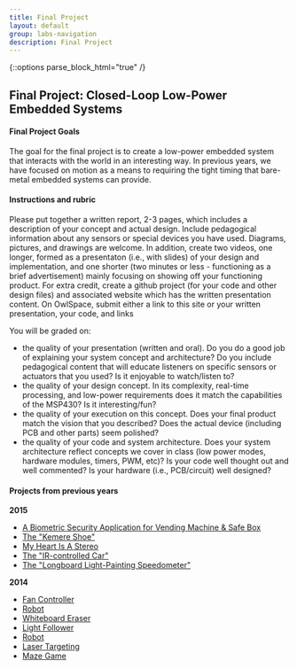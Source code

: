 ```yaml
---
title: Final Project
layout: default
group: labs-navigation
description: Final Project
---
```


{::options parse_block_html="true" /}

## Final Project: Closed-Loop Low-Power Embedded Systems

#### Final Project Goals
The goal for the final project is to create a low-power embedded system that interacts with the
world in an interesting way. In previous years, we have focused on motion as a means to
requiring the tight timing that bare-metal embedded systems can provide.

#### Instructions and rubric
Please put together a written report, 2-3 pages, which includes a description of your concept
and actual design. Include pedagogical information about any sensors or special devices you
have used. Diagrams, pictures, and drawings are welcome. In addition, create two videos, one
longer, formed as a presentaton (i.e., with slides) of your design and implementation, and one
shorter (two minutes or less - functioning as a brief advertisement) mainly focusing on showing
off your functioning product. For extra credit, create a github project (for your code and
other design files) and associated website which has the written presentation content. On
OwlSpace, submit either a link to this site or your written presentation, your code, and links

You will be graded on:
  + the quality of your presentation (written and oral). Do you do a good job of explaining
  your system concept and architecture? Do you include pedagogical content that will educate
  listeners on specific sensors or actuators that you used? Is it enjoyable to watch/listen to?
  + the quality of your design concept. In its complexity, real-time processing, and low-power
  requirements does it match the capabilities of the MSP430? Is it interesting/fun?
  + the quality of your execution on this concept. Does your final product match the vision
  that you described? Does the actual device (including PCB and other parts) seem polished?
  + the quality of your code and system architecture. Does your system architecture reflect
  concepts we cover in class (low power modes, hardware modules, timers, PWM, etc)? Is your
  code well thought out and well commented? Is your hardware (i.e., PCB/circuit) well designed?

#### Projects from previous years

**2015**
  + [A Biometric Security Application for Vending Machine & Safe Box](http://zjelec.github.io/ELEC-327-Final-Project/)
  + [The "Kemere Shoe"](http://va17.github.io/ELEC327-Final-Project/)
  + [My Heart Is A Stereo](http://ryanlidesign.wix.com/portfolio#!designs/c1dru)  
  + [The "IR-controlled Car"](http://xyh1.github.io/Rice_University_ELEC327_MSP430_IR-Motors/)
  + [The "Longboard Light-Painting Speedometer"](http://ethanwhassat.github.io/LONGBOARD-LIGHT-PAINTING-SPEEDOMETER/)

**2014**
  + [Fan Controller](https://www.youtube.com/watch?v=mhptsetAkEA)
  + [Robot](https://www.youtube.com/watch?v=cXXAIJgqIdM)
  + [Whiteboard Eraser](http://youtu.be/5l_BqY-AgVQ)
  + [Light Follower](https://www.youtube.com/watch?v=1jrtxBQFj9A)
  + [Robot](https://www.youtube.com/watch?v=pwvoO46o1E8)
  + [Laser Targeting](https://www.youtube.com/watch?v=hBBP-9Gh-Sk)
  + [Maze Game](https://www.youtube.com/watch?v=vogIEGx5ChQ)


